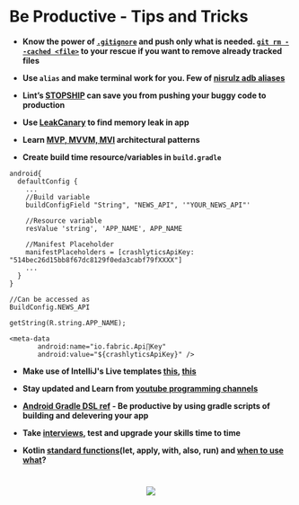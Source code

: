 # Be Productive - Tips and Tricks

+ **Know the power of [`.gitignore`](https://stackoverflow.com/a/17803964/5629056) and push only what is needed. [`git rm --cached <file>`](https://stackoverflow.com/a/1274447/5629056) to your rescue if you want to remove already tracked files**

+ **Use `alias` and make terminal work for you. Few of [nisrulz adb aliases](https://gist.github.com/nisrulz/b0e79f2b3e27f99ca8b5dba9db6281ec)**

+ **Lint’s [STOPSHIP](https://medium.com/@naveentp/lints-stopship-can-save-you-from-pushing-your-buggy-code-to-production-4fa0db40d9b1) can save you from pushing your buggy code to production**

+ **Use [LeakCanary](https://github.com/square/leakcanary) to find memory leak in app**

+ **Learn [MVP, MVVM, MVI](https://github.com/Naveentp/Link-Me-Up/blob/master/android/architecture.md) architectural patterns**

+ **Create build time resource/variables in `build.gradle`**
```
android{
  defaultConfig {
    ...
    //Build variable
    buildConfigField "String", "NEWS_API", '"YOUR_NEWS_API"'

    //Resource variable
    resValue 'string', 'APP_NAME', APP_NAME

    //Manifest Placeholder 
    manifestPlaceholders = [crashlyticsApiKey: "514bec26d15bb8f67dc8129f0eda3cabf79fXXXX"]
    ...
  }
}

//Can be accessed as
BuildConfig.NEWS_API

getString(R.string.APP_NAME);

<meta-data
       android:name="io.fabric.Api∏Key"
       android:value="${crashlyticsApiKey}" />
``` 

+ **Make use of IntelliJ's Live templates [this](https://github.com/keyboardsurfer/idea-live-templates), [this](https://www.bignerdranch.com/blog/android-studio-live-templates/)**

+ **Stay updated and Learn from [youtube programming channels](https://www.lvguowei.me/post/ultimate-list-of-youtube-programming-channels/)** 

+ **[Android Gradle DSL ref](http://google.github.io/android-gradle-dsl/) - Be productive by using gradle scripts of building and delevering your app**

+ **Take [interviews](https://github.com/kdn251/interviews), test and upgrade your skills time to time**

+ **Kotlin [standard functions](https://github.com/JetBrains/kotlin/blob/master/libraries/stdlib/src/kotlin/util/Standard.kt)(let, apply, with, also, run) and [when to use what](https://medium.com/@elye.project/mastering-kotlin-standard-functions-run-with-let-also-and-apply-9cd334b0ef84)?**  
<h1 align="center">
  <img src="https://cdn-images-1.medium.com/max/800/1*pLNnrvgvmG6Mdi0Yw3mdPQ.png">
  <br>
  <br>
</h1>
